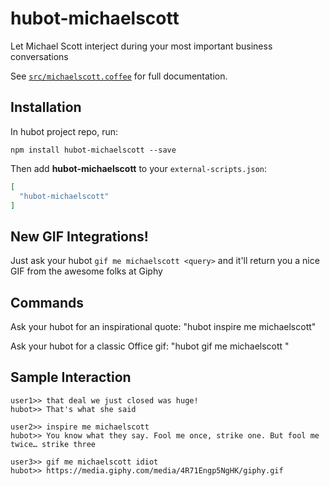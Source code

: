 # hubot-michaelscott

Let Michael Scott interject during your most important business conversations

See [`src/michaelscott.coffee`](https://github.com/abhisharma2/hubot-michaelscott/blob/master/src/michaelscott.coffee) for full documentation.

## Installation

In hubot project repo, run:

`npm install hubot-michaelscott --save`

Then add **hubot-michaelscott** to your `external-scripts.json`:

```json
[
  "hubot-michaelscott"
]
```
## New GIF Integrations!

Just ask your hubot `gif me michaelscott <query>` and it'll return you a nice GIF from the awesome folks at Giphy

## Commands

Ask your hubot for an inspirational quote: "hubot inspire me michaelscott"

Ask your hubot for a classic Office gif: "hubot gif me michaelscott <query>"


## Sample Interaction

```
user1>> that deal we just closed was huge!
hubot>> That's what she said

user2>> inspire me michaelscott
hubot>> You know what they say. Fool me once, strike one. But fool me twice… strike three

user3>> gif me michaelscott idiot
hubot>> https://media.giphy.com/media/4R71Engp5NgHK/giphy.gif

```
